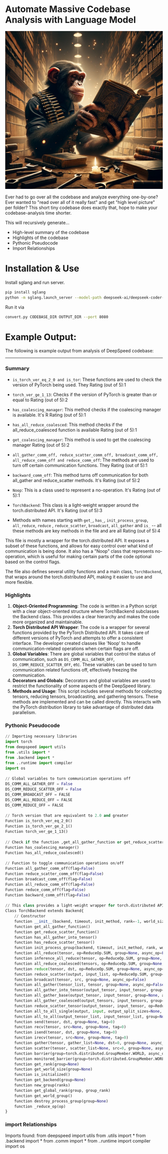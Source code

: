 # Automate Massive Codebase Analysis with Language Model

<p align="center">
  <img src="image.png">
</p>

Ever had to go over all the codebase and analyze everything one-by-one? Ever wanted to "read over all of it really fast" and get "high level picture" per folder? This short tiny codebase does exactly that, hope to make your codebase-analysis time shorter.

This will recursively generate...

* High-level summary of the codebase
* Highlights of the codebase
* Pythonic Pseudocode
* Import Relationships

# Installation & Use

Install sglang and run server.

```bash
pip install sglang
python -m sglang.launch_server --model-path deepseek-ai/deepseek-coder-6.7b-instruct --tp 4 --port 8080
```


Run it via

```bash
convert.py CODEBASE_DIR OUTPUT_DIR --port 8080
```


# Example Output:

The following is example output from analysis of DeepSpeed codebase:

---




### Summary

* `is_torch_ver_eq_2_0 and is_tor`: These functions are used to check the version of PyTorch being used. They Rating (out of 5):1

* `torch_ver_ge_1_13`: Checks if the version of PyTorch is greater than or equal to  Rating (out of 5):2

* `has_coalescing_manager`: This method checks if the coalescing manager is available. It's R Rating (out of 5):1

* `has_all_reduce_coalesced`: This method checks if the all_reduce_coalesced function is available Rating (out of 5):1

* `get_coalescing_manager`: This method is used to get the coalescing manager  Rating (out of 5):2

* `all_gather_comm_off, reduce_scatter_comm_off, broadcast_comm_off, all_reduce_comm_off and reduce_comm_off`: The methods are used to turn off certain communication functions. They Rating (out of 5):1 

* `backward_comm_off`: This method turns off communication for both all_gather and reduce_scatter methods. It's Rating (out of 5):2

* `Noop`: This is a class used to represent a no-operation. It's Rating (out of 5):1

* `TorchBackend`: This class is a light-weight wrapper around the torch.distributed API. It's Rating (out of 5):3

* Methods with names starting with `get_`, `has_`, `init_process_group`, `all_reduce`, `reduce` , `reduce_scatter`, `broadcast`, `all_gather` and `is_` -- all these methods are key methods in the file and are all Rating (out of 5):4

This file is mostly a wrapper for the torch.distributed API. It exposes a subset of these functions, and allows for easy control over what kind of communication is being done. It also has a "Noop" class that represents no-operation, which is useful for making certain parts of the code optional based on the control flags.

The file also defines several utility functions and a main class, `TorchBackend`, that wraps around the torch.distributed API, making it easier to use and more flexible.

### Highlights

1. __Object-Oriented Programming__: The code is written in a Python script with a clear object-oriented structure where TorchBackend subclasses the Backend class. This provides a clear hierarchy and makes the code more organized and maintainable.
2. __Torch Distributed API Wrapper__: The code is a wrapper for several functions provided by the PyTorch Distributed API. It takes care of different versions of PyTorch and attempts to offer a consistent interface. The developer created classes like 'Noop' to handle communication-related operations when certain flags are off.
3. __Global Variables__: There are global variables that control the status of communication, such as `DS_COMM_ALL_GATHER_OFF`, `DS_COMM_REDUCE_SCATTER_OFF`, etc. These variables can be used to turn communication related functions off, effectively freezing the communication.
4. __Decorators and Globals__: Decorators and global variables are used to restrict the functionality of some aspects of the DeepSpeed library.
5. __Methods and Usage__: This script includes several methods for collecting tensors, reducing tensors, broadcasting, and gathering tensors. These methods are implemented and can be called directly. This interacts with the PyTorch distribution library to take advantage of distributed data parallelism.

### Pythonic Pseudocode

```python
// Importing necessary libraries
import torch
from deepspeed import utils
from .utils import *
from .backend import *
from ..runtime import compiler
import os

// Global variables to turn communication operations off
DS_COMM_ALL_GATHER_OFF = False
DS_COMM_REDUCE_SCATTER_OFF = False
DS_COMM_BROADCAST_OFF = FALSE
DS_COMM_ALL_REDUCE_OFF = FALSE
DS_COMM_REDUCE_OFF = FALSE

// Torch version that are equivalent to 2.0 and greater 
Function is_torch_ver_eq_2_0()
Function is_torch_ver_ge_2_1()
Function torch_ver_ge_1_13()

// Check if the function ,get_all_gather_function or get_reduce_scatter_function are available.
Function has_coalescing_manager()
Function has_all_reduce_coalesced()

// Function to toggle communication operations on/off
Function all_gather_comm_off(flag=False)
Function reduce_scatter_comm_off(flag=False)
Function broadcast_comm_off(flag=False)
Function all_reduce_comm_off(flag=False)
Function reduce_comm_off(flag=False)
Function backward_comm_off(flag=False)

// This class provides a light-weight wrapper for torch.distributed API
Class TorchBackend extends Backend{
    // Constructor
    function __init__(backend, timeout, init_method, rank=-1, world_size=-1, name='torch')
    function get_all_gather_function()
    function get_reduce_scatter_function()
    function has_all_gather_into_tensor()
    function has_reduce_scatter_tensor()
    function init_process_group(backend, timeout, init_method, rank, world_size)
    function all_reduce(tensor, op=ReduceOp.SUM, group=None, async_op=False)
    function inference_all_reduce(tensor, op=ReduceOp.SUM, group=None, async_op=False)
    function all_reduce_coalesced(tensors, op=ReduceOp.SUM, group=None, async_op=False)
    function reduce(tensor, dst, op=ReduceOp.SUM, group=None, async_op=False)
    function reduce_scatter(output, input_list, op=ReduceOp.SUM, group=None, async_op=False)
    function broadcast(tensor, src, group=None, async_op=False)
    function all_gather(tensor_list, tensor, group=None, async_op=False)
    function all_gather_into_tensor(output_tensor, input_tensor, group=None, async_op=False)
    function all_gather_base(output_tensor, input_tensor, group=None, async_op=False)
    function all_gather_coalesced(output_tensors, input_tensors, group=None, async_op=False)
    function reduce_scatter_tensor(output_tensor, input_tensor, op=ReduceOp.SUM, group=None, async_op=False)
    function all_to_all_single(output, input, output_split_sizes=None, input_split_sizes=None, group=None, async_op=False)
    function all_to_all(output_tensor_list, input_tensor_list, group=None, async_op=False)
    function send(tensor, dst, group=None, tag=0)
    function recv(tensor, src=None, group=None, tag=0)
    function isend(tensor, dst, group=None, tag=0)
    function irecv(tensor, src=None, group=None, tag=0)
    function gather(tensor, gather_list=None, dst=0, group=None, async_op=False)
    function scatter(tensor, scatter_list=None, src=0, group=None, async_op=False)
    function barrier(group=torch.distributed.GroupMember.WORLD, async_op=False, device_ids=None)
    function monitored_barrier(group=torch.distributed.GroupMember.WORLD, timeout=None, wait_all_ranks=False)
    function get_rank(group=None)
    function get_world_size(group=None)
    function is_initialized()
    function get_backend(group=None)
    function new_group(ranks)
    function get_global_rank(group, group_rank)
    function get_world_group()
    function destroy_process_group(group=None)
    function _reduce_op(op)
}
```


### import Relationships

Imports found:
from deepspeed import utils
from .utils import *
from .backend import *
from .comm import *
from ..runtime import compiler
import os